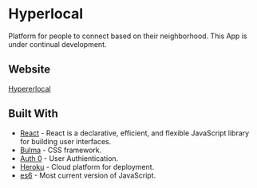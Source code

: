# Hyperlocal

Platform for people to connect based on their neighborhood.  This App is under continual development.

## Website
[Hypererlocal](https://thawing-ravine-62761.herokuapp.com/)


## Built With

* [React](https://reactjs.org/) -  React is a declarative, efficient, and flexible JavaScript library for building user interfaces.
* [Bulma](https://bulma.io/) - CSS framework.
* [Auth 0](https://auth0.com/) - User Authientication.
* [Heroku](https://heroku.com) - Cloud platform for deployment.
* [es6](https://www.w3schools.com/js/js_es6.asp) - Most current version of JavaScript.

